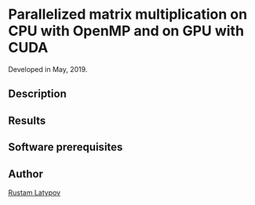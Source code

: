 # Parallelized matrix multiplication on CPU with OpenMP and on GPU with CUDA

Developed in May, 2019.

## Description


## Results


## Software prerequisites


## Author

[Rustam Latypov](mailto:rustam.latypov@aalto.fi)
